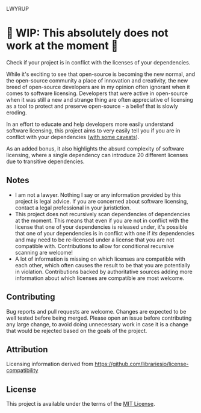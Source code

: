 LWYRUP
######

# 🚨 WIP: This absolutely does not work at the moment 🚨

Check if your project is in conflict with the licenses of your dependencies.

While it's exciting to see that open-source is becoming the new normal, and the open-source community a place of innovation and creativity, the new breed of open-source developers are in my opinion often ignorant when it comes to software licensing. Developers that were active in open-source when it was still a new and strange thing are often appreciative of licensing as a tool to protect and preserve open-source - a belief that is slowly eroding.

In an effort to educate and help developers more easily understand software licensing, this project aims to very easily tell you if you are in conflict with your dependencies ([with some caveats](#Notes)).

As an added bonus, it also highlights the absurd complexity of software licensing, where a single dependency can introduce 20 different licenses due to transitive dependencies.

## Notes

  * I am not a lawyer. Nothing I say or any information provided by this project is legal advice. If you are concerned about software licensing, contact a legal professional in your juristiction.
  * This project does not recursively scan dependencies of dependencies at the moment. This means that even if you are not in conflict with the license that one of your dependencies is released under, it's possible that one of your dependencies is in conflict with one if *its* dependencies and may need to be re-licensed under a license that you are not compatible with. Contributions to allow for conditional recursive scanning are welcome!
  * A lot of information is missing on which licenses are compatible with each other, which often causes the result to be that you are potentially in violation. Contributions backed by authoritative sources adding more information about which licenses are compatible are most welcome.

## Contributing

Bug reports and pull requests are welcome. Changes are expected to be well tested before being merged. Please open an issue before contributing any large change, to avoid doing unnecessary work in case it is a change that would be rejected based on the goals of the project.

## Attribution

Licensing information derived from https://github.com/librariesio/license-compatibility

## License

This project is available under the terms of the [MIT License](http://opensource.org/licenses/MIT).